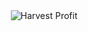 <div style="text-align: center">
  <img src="https://www.harvestprofit.com/logo.png" alt="Harvest Profit"></img>
</div>
